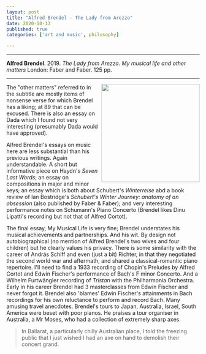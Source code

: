 ```yaml
---
layout: post
title: "Alfred Brendel - The Lady from Arezzo"
date: 2020-10-13
published: true
categories: ['art and music', philosophy]

---
```



***
<b>Alfred Brendel</b>. 2019. _The Lady from Arezzo. My musical life and other matters_  London: Faber and Faber. 125 pp.

***

<img align="right" src="https://cdn.faber.co.uk/media/catalog/product/cache/1/image/292x450/9df78eab33525d08d6e5fb8d27136e95/2/9/29489.books.origjpg.jpg"  width="256"  alt="">

The "other matters" referred to in the subtitle are mostly items of nonsense verse for which Brendel has a liking; at 89 that can be excused. There is also an essay on Dada which I found not very interesting (presumably Dada would have approved).

Alfred Brendel's essays on music here are less substantial than his previous writings.  Again understandable.  A short but informative piece on Haydn's _Seven Last Words_; an essay on compositions in major and minor keys; an essay which is both about Schubert's _Winterreise_ abd a book review of Ian Bostridge's _Schubert's Winter Journey: anatomy of an obsession_ (also published by Faber & Faber); and very interesting performance notes on Schumann's Piano Concerto (Brendel likes Dinu Lipatti's recording but not that of Alfred Cortot).

The final essay, My Musical Life is very fine; Brendel understates his musical achievements and partnerships.  And his wit.  By design not autobiographical (no mention of Alfred Brendel's two wives and four children) but he clearly values his privacy.  There is some similarity with the career of András Schiff and even (just a bit) Richter, in that they negotiated the  second world war and aftermath, and shared a classical-romantic piano repertoire.  I'll need to find a 1933 recording of Chopin's Preludes by Alfred Cortot and Edwin Fischer's performance of Bach's F minor Concerto. And a Wilhelm Furtwängler recording of _Tristan_ with the Philharmonia Orchestra.  Early in his career Brendel had 3 masterclasses from Edwin Fischer and never forgot it.  Brendel also 'blames' Edwin Fischer's attainments in Bach recordings for his own reluctance to perform and record Bach. Many amusing travel anecdotes.  Brendel's tours to Japan, Australia, Israel, South America were beset with poor pianos.  He praises a tour organiser in Australia, a Mr Moses, who had a collection of extremely sharp axes.

> In Ballarat, a particularly chilly Australian place, I told the freezing public that I just wished I had an axe on hand to demolish their concert grand.

